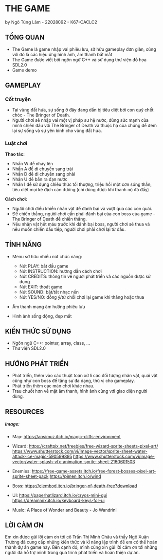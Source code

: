 # THE GAME
by Ngô Tùng Lâm - 22028092 - K67-CACLC2

## **TỔNG QUAN**

- The Game là game nhập vai phiêu lưu, sở hữu gameplay đơn giản, cùng với đó là các hiệu ứng hình ảnh, âm thanh bắt mắt
- The Game được viết bởi ngôn ngữ C++ và sử dụng thư viện đồ họa SDL2.0
- Game demo

## **GAMEPLAY**

### **Cốt truyện**

- Tại vùng đất hứa, sự sống ở đây đang dần bị tiêu diệt bới con quỷ chết chóc - The Bringer of Death.
- Người chơi sẽ nhập vai một vị pháp sư hệ nước, dùng sức mạnh của mình chiến đấu với The Bringer of Death và thuộc hạ của chúng để đem lại sự sống và sự yên binh cho vùng đất hứa.

### **Luật chơi**

**Thao tác:**
- Nhấn W để nhảy lên
- Nhấn A để di chuyển sang trái
- Nhấn D để di chuyển sang phải
- Nhấn U để bắn ra đạn nước
- Nhấn I để sử dụng chiêu thức tối thượng, triệu hồi một cơn sóng thần, tiêu diệt mọi kẻ địch cản đường (chỉ dùng được khi thanh nộ đã đầy)

**Cách chơi:**
- Người chơi điều khiển nhân vật để đánh bại và vượt qua các con quái.
- Để chiến thắng, người chơi cần phải đánh bại của con boss của game - The Bringer of Death để chiến thắng.
- Nếu nhân vật hết máu trước khi đánh bại boss, người chơi sẽ thua và nếu muốn chiến đấu tiếp, người chơi phải chơi lại từ đầu. 

## **TÍNH NĂNG**

- Menu sở hữu nhiều nút chức năng:
  + Nút PLAY: bắt đầu game
  + Nút INSTRUCTION: hướng dẫn cách chơi 
  + Nút CREDITS: thông tin về người phát triển và các nguồn được sử dụng
  + Nút EXIT: thoát game
  + Nút SOUND: bật/tắt nhạc nền
  + Nút YES/NO: đồng ý/từ chối chơi lại game khi thắng hoặc thua
  
 - Âm thanh mang âm hưởng phiêu lưu
 
 - Hình ảnh sống động, đẹp mắt

## **KIẾN THỨC SỬ DỤNG**
- Ngôn ngữ C++: pointer, array, class, ...
- Thư viện SDL2.0


## **HƯỚNG PHÁT TRIỂN**

- Phát triển, thêm vào các thuật toán xử lí các đối tượng nhân vật, quái vật cũng như con boss để tăng sự đa dạng, thú vị cho gameplay.
- Phát triển thêm các màn chơi khác nhau.
- Trau chuốt hơn về mặt âm thanh, hình ảnh cùng với giao diện người dùng.

## **RESOURCES**

##### Image:
- Map: 
https://ansimuz.itch.io/magic-cliffs-environment

- Wizard:
https://craftpix.net/freebies/free-wizard-sprite-sheets-pixel-art/
https://www.shutterstock.com/vi/image-vector/sprite-sheet-water-attack-ice-magic-590599895
https://www.shutterstock.com/vi/image-vector/water-splash-vfx-animation-sprite-sheet-2160601503

- Enemies:
https://free-game-assets.itch.io/free-forest-bosses-pixel-art-sprite-sheet-pack
https://pimen.itch.io/wind

- Boss:
https://clembod.itch.io/bringer-of-death-free?download

- UI:
https://paperhatlizard.itch.io/cryos-mini-gui
https://dreammix.itch.io/keyboard-keys-for-ui

- Music: A Place of Wonder and Beauty - Jo Wandrini

## **LỜI CẢM ƠN**
 Em xin được gửi lời cảm ơn tới cô Trần Thị Minh Châu và thầy Ngô Xuân Trường đã cung cấp những kiến thức và kĩ năng lập trình để em có thể hoàn thành dự án game này. Bên cạnh đó, mình cũng xin gửi lời cảm ơn tới những người đã hỗ trợ mình trong quá trính phát triển và hoàn thiện dự án.


